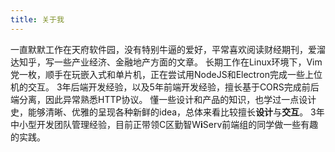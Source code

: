 ```yaml
---
title: 关于我
---
```


一直默默工作在天府软件园，没有特别牛逼的爱好，平常喜欢阅读财经期刊，爱溜达知乎，写一些产业经济、金融地产方面的文章。
长期工作在Linux环境下，Vim党一枚，顺手在玩嵌入式和单片机，正在尝试用NodeJS和Electron完成一些上位机的交互。
3年后端开发经验，以及5年前端开发经验，擅长基于CORS完成前后端分离，因此异常熟悉HTTP协议。
懂一些设计和产品的知识，也学过一点设计史，能够清晰、优雅的呈现各种新鲜的idea，总体来看比较擅长**设计**与**交互**。
3年中小型开发团队管理经验，目前正带领C区勤智W**i**Serv前端组的同学做一些有趣的实践。

